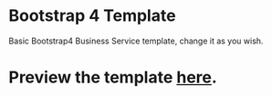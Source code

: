 # Bootstrap 4 Template

Basic Bootstrap4  Business Service template, change it as you wish. 

# Preview the template [here](https://pages.github.com/).

